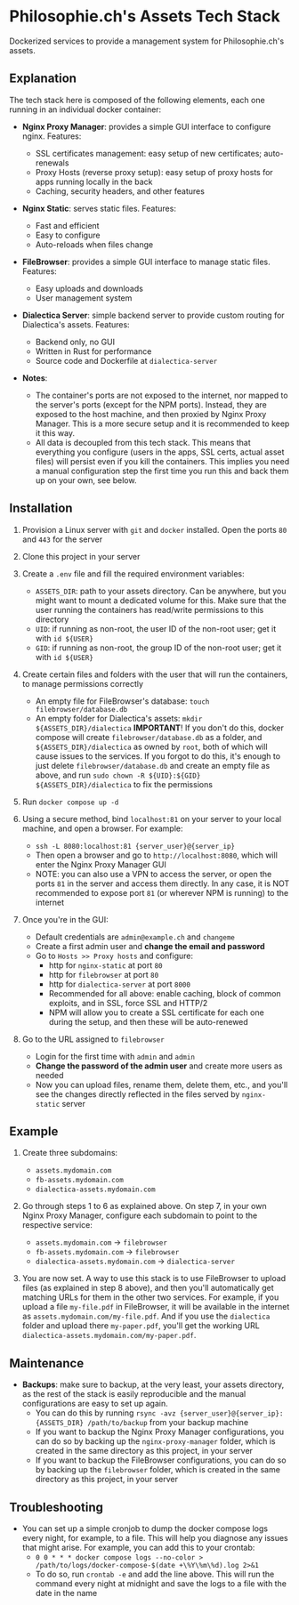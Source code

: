 # Philosophie.ch's Assets Tech Stack

Dockerized services to provide a management system for Philosophie.ch's assets.


## Explanation

The tech stack here is composed of the following elements, each one running in an individual docker container:

- **Nginx Proxy Manager**: provides a simple GUI interface to configure nginx. Features:
    + SSL certificates management: easy setup of new certificates; auto-renewals
    + Proxy Hosts (reverse proxy setup): easy setup of proxy hosts for apps running locally in the back
    + Caching, security headers, and other features

- **Nginx Static**: serves static files. Features:
    + Fast and efficient
    + Easy to configure
    + Auto-reloads when files change

- **FileBrowser**: provides a simple GUI interface to manage static files. Features:
    + Easy uploads and downloads
    + User management system

- **Dialectica Server**: simple backend server to provide custom routing for Dialectica's assets. Features:
    + Backend only, no GUI
    + Written in Rust for performance
    + Source code and Dockerfile at `dialectica-server`

- **Notes**:
    + The container's ports are not exposed to the internet, nor mapped to the server's ports (except for the NPM ports). Instead, they are exposed to the host machine, and then proxied by Nginx Proxy Manager. This is a more secure setup and it is recommended to keep it this way.
    + All data is decoupled from this tech stack. This means that everything you configure (users in the apps, SSL certs, actual asset files) will persist even if you kill the containers. This implies you need a manual configuration step the first time you run this and back them up on your own, see below.


## Installation

1. Provision a Linux server with `git` and `docker` installed. Open the ports `80` and `443` for the server

2. Clone this project in your server

3. Create a `.env` file and fill the required environment variables:
    + `ASSETS_DIR`: path to your assets directory. Can be anywhere, but you might want to mount a dedicated volume for this. Make sure that the user running the containers has read/write permissions to this directory
    + `UID`: if running as non-root, the user ID of the non-root user; get it with `id ${USER}`
    + `GID`: if running as non-root, the group ID of the non-root user; get it with `id ${USER}`

4. Create certain files and folders with the user that will run the containers, to manage permissions correctly
    + An empty file for FileBrowser's database: `touch filebrowser/database.db`
    + An empty folder for Dialectica's assets: `mkdir ${ASSETS_DIR}/dialectica`
    **IMPORTANT**! If you don't do this, docker compose will create `filebrowser/database.db` as a folder, and `${ASSETS_DIR}/dialectica` as owned by `root`, both of which will cause issues to the services. If you forgot to do this, it's enough to just delete `filebrowser/database.db` and create an empty file as above, and run `sudo chown -R ${UID}:${GID} ${ASSETS_DIR}/dialectica` to fix the permissions

5. Run `docker compose up -d`

6. Using a secure method, bind `localhost:81` on your server to your local machine, and open a browser. For example:
    + `ssh -L 8080:localhost:81 {server_user}@{server_ip}`
    + Then open a browser and go to `http://localhost:8080`, which will enter the Nginx Proxy Manager GUI
    + NOTE: you can also use a VPN to access the server, or open the ports `81` in the server and access them directly. In any case, it is NOT recommended to expose port `81` (or wherever NPM is running) to the internet

7. Once you're in the GUI:
    + Default credentials are `admin@example.ch` and `changeme`
    + Create a first admin user and **change the email and password**
    + Go to `Hosts >> Proxy hosts` and configure:
        - http for `nginx-static` at port `80`
        - http for `filebrowser` at port `80`
        - http for `dialectica-server` at port `8000`
        - Recommended for all above: enable caching, block of common exploits, and in SSL, force SSL and HTTP/2
        - NPM will allow you to create a SSL certificate for each one during the setup, and then these will be auto-renewed

8. Go to the URL assigned to `filebrowser`
    + Login for the first time with `admin` and `admin`
    + **Change the password of the admin user** and create more users as needed
    + Now you can upload files, rename them, delete them, etc., and you'll see the changes directly reflected in the files served by `nginx-static` server


## Example

1. Create three subdomains:
    + `assets.mydomain.com`
    + `fb-assets.mydomain.com`
    + `dialectica-assets.mydomain.com`

2. Go through steps 1 to 6 as explained above. On step 7, in your own Nginx Proxy Manager, configure each subdomain to point to the respective service:
    + `assets.mydomain.com` → `filebrowser`
    + `fb-assets.mydomain.com` → `filebrowser`
    + `dialectica-assets.mydomain.com` → `dialectica-server`

3. You are now set. A way to use this stack is to use FileBrowser to upload files (as explained in step 8 above), and then you'll automatically get matching URLs for them in the other two services. For example, if you upload a file `my-file.pdf` in FileBrowser, it will be available in the internet as `assets.mydomain.com/my-file.pdf`. And if you use the `dialectica` folder and upload there `my-paper.pdf`, you'll get the working URL  `dialectica-assets.mydomain.com/my-paper.pdf`.


## Maintenance

- **Backups**: make sure to backup, at the very least, your assets directory, as the rest of the stack is easily reproducible and the manual configurations are easy to set up again.
    + You can do this by running `rsync -avz {server_user}@{server_ip}:{ASSETS_DIR} /path/to/backup` from your backup machine
    + If you want to backup the Nginx Proxy Manager configurations, you can do so by backing up the `nginx-proxy-manager` folder, which is created in the same directory as this project, in your server
    + If you want to backup the FileBrowser configurations, you can do so by backing up the `filebrowser` folder, which is created in the same directory as this project, in your server


## Troubleshooting

- You can set up a simple cronjob to dump the docker compose logs every night, for example, to a file. This will help you diagnose any issues that might arise. For example, you can add this to your crontab:
    + `0 0 * * * docker compose logs --no-color > /path/to/logs/docker-compose-$(date +\%Y\%m\%d).log 2>&1`
    + To do so, run `crontab -e` and add the line above. This will run the command every night at midnight and save the logs to a file with the date in the name

